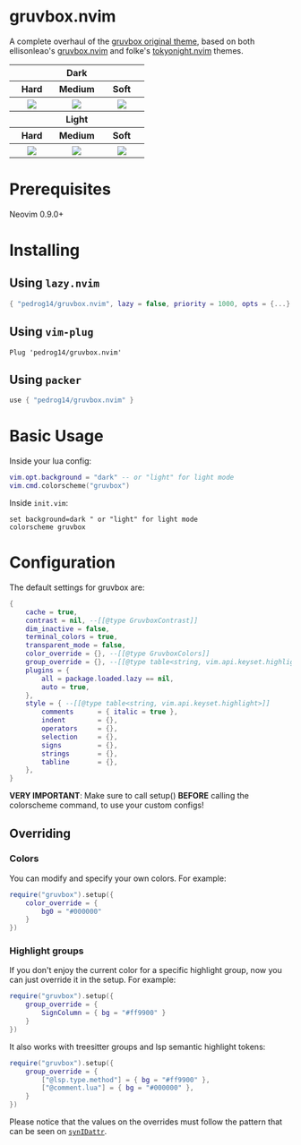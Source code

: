 # gruvbox.nvim

A complete overhaul of the [gruvbox original theme](https://github.com/morhetz/gruvbox), based on both ellisonleao's [gruvbox.nvim](https://github.com/ellisonleao/gruvbox.nvim) and folke's [tokyonight.nvim](https://github.com/folke/tokyonight.nvim) themes.

<table width="100%">
    <tr>
        <th colspan=3>Dark</th>
    </tr>
    <tr>
        <th>Hard</th>
        <th>Medium</th>
        <th>Soft</th>
    </tr>
    <tr>
        <th width="33%">
            <img src="https://github.com/user-attachments/assets/d9e6d8a3-eec9-4e12-82d1-961ede6fc237"/>
        </th>
        <th width="33%">
            <img src="https://github.com/user-attachments/assets/4f68383d-9bd8-4198-89ca-a7a78bc4cca6"/>
        </th>
        <th width="33%">
            <img src="https://github.com/user-attachments/assets/3e2ad5ac-66d0-4cfa-a026-696e6ac7325d"/>
        </th>
    </tr>
    <tr>
        <th colspan=3>Light</th>
    </tr>
    <tr>
        <th>Hard</th>
        <th>Medium</th>
        <th>Soft</th>
    </tr>
    <tr>
        <th width="33%">
            <img src="https://github.com/user-attachments/assets/d67802c2-326b-4b23-9aa0-72cd07cae5f7"/>
        </th>
        <th width="33%">
            <img src="https://github.com/user-attachments/assets/cc152b1f-fea0-4d9a-bd72-ff20671df1ae"/>
        </th>
        <th width="33%">
            <img src="https://github.com/user-attachments/assets/e9d9e7f9-d99c-4217-aae8-c6a5f9512051"/>
        </th>
    </tr>
</table>

# Prerequisites

Neovim 0.9.0+

# Installing

## Using `lazy.nvim`

```lua
{ "pedrog14/gruvbox.nvim", lazy = false, priority = 1000, opts = {...} }
```

## Using `vim-plug`

```vim
Plug 'pedrog14/gruvbox.nvim'
```

## Using `packer`

```lua
use { "pedrog14/gruvbox.nvim" }
```

# Basic Usage

Inside your lua config:

```lua
vim.opt.background = "dark" -- or "light" for light mode
vim.cmd.colorscheme("gruvbox")
```

Inside `init.vim`:

```vim
set background=dark " or "light" for light mode
colorscheme gruvbox
```

# Configuration

The default settings for gruvbox are:

```lua
{
    cache = true,
    contrast = nil, --[[@type GruvboxContrast]]
    dim_inactive = false,
    terminal_colors = true,
    transparent_mode = false,
    color_override = {}, --[[@type GruvboxColors]]
    group_override = {}, --[[@type table<string, vim.api.keyset.highlight>]]
    plugins = {
        all = package.loaded.lazy == nil,
        auto = true,
    },
    style = { --[[@type table<string, vim.api.keyset.highlight>]]
        comments      = { italic = true },
        indent        = {},
        operators     = {},
        selection     = {},
        signs         = {},
        strings       = {},
        tabline       = {},
    },
}
```

**VERY IMPORTANT**: Make sure to call setup() **BEFORE** calling the colorscheme command, to use your custom configs!

## Overriding

### Colors

You can modify and specify your own colors. For example:

```lua
require("gruvbox").setup({
    color_override = {
        bg0 = "#000000"
    }
})
```

### Highlight groups

If you don't enjoy the current color for a specific highlight group, now you can just override it in the setup. For example:

```lua
require("gruvbox").setup({
    group_override = {
        SignColumn = { bg = "#ff9900" }
    }
})
```

It also works with treesitter groups and lsp semantic highlight tokens:

```lua
require("gruvbox").setup({
    group_override = {
        ["@lsp.type.method"] = { bg = "#ff9900" },
        ["@comment.lua"] = { bg = "#000000" },
    }
})
```

Please notice that the values on the overrides must follow the pattern that can be seen on [`synIDattr`](<https://neovim.io/doc/user/builtin.html#synIDattr()>).
